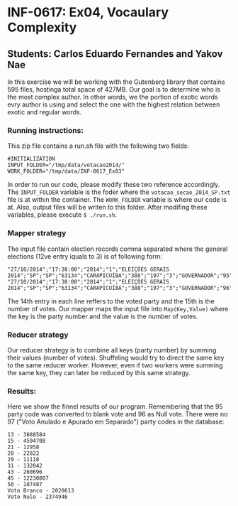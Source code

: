 # INF-0617: Ex04, Vocaulary Complexity
## Students: Carlos Eduardo Fernandes and Yakov Nae 

In this exercise we will be working with the Gutenberg library that contains 595 files, hostinga total space of 427MB. Our goal is to determine who is the most complex author. In other words, we the portion of exotic words evry author is using and select the one with the highest relation between exotic and regular words.

### Running instructions:
This zip file contains a run.sh file with the following two fields:

	#INITIALIZATION
	INPUT_FOLDER="/tmp/data/votacao2014/"
	WORK_FOLDER="/tmp/data/INF-0617_Ex03"
	
In order to run our code, please modify these two reference accordingly. The `INPUT_FOLDER` variable is the foder where the `votacao_secao_2014_SP.txt` file is at within the container. The `WORK_FOLDER` variable is where our code is at. Also, output files will be writen to this folder. After modifing these variables, please execute `$ ./run.sh`.

### Mapper strategy
The input file contain election records comma separated where the general elections (12ve entry iquals to 3) is of following form:

	"27/10/2014";"17:38:00";"2014";"1";"ELEIÇÕES GERAIS 2014";"SP";"SP";"63134";"CARAPICUÍBA";"388";"197";"3";"GOVERNADOR";"95";"40"
	"27/10/2014";"17:38:00";"2014";"1";"ELEIÇÕES GERAIS 2014";"SP";"SP";"63134";"CARAPICUÍBA";"388";"197";"3";"GOVERNADOR";"96";"35"

The 14th entry in each line reffers to the voted party and the 15th is the number of votes. Our mapper maps the input file into `Map(Key,Value)` where the key is the party number and the value is the number of votes.
 
### Reducer strategy
Our reducer strategy is to combine all keys (party number) by summing their values (number of votes). Shuffeling would try to direct the same key to the same reducer worker. However, even if two workers were summing the same key, they can later be reduced by this same strategy.

### Results:
Here we show the finnel results of our program. Remembering that the 95 party code was converted to blank vote and 96 as Null vote. There were no 97 ("Voto Anulado e Apurado em Separado") party codes in the database:

	13 - 3888584	
	15 - 4594708	
	21 - 12958	
	28 - 22822	
	29 - 11118	
	31 - 132042	
	43 - 260696	
	45 - 12230807	
	50 - 187487	
	Voto Branco - 2020613	
	Voto Nulo - 2374946	
